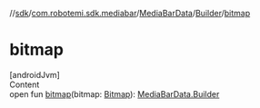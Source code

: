 //[sdk](../../../../index.md)/[com.robotemi.sdk.mediabar](../../index.md)/[MediaBarData](../index.md)/[Builder](index.md)/[bitmap](bitmap.md)



# bitmap  
[androidJvm]  
Content  
open fun [bitmap](bitmap.md)(bitmap: [Bitmap](https://developer.android.com/reference/kotlin/android/graphics/Bitmap.html)): [MediaBarData.Builder](index.md)  



